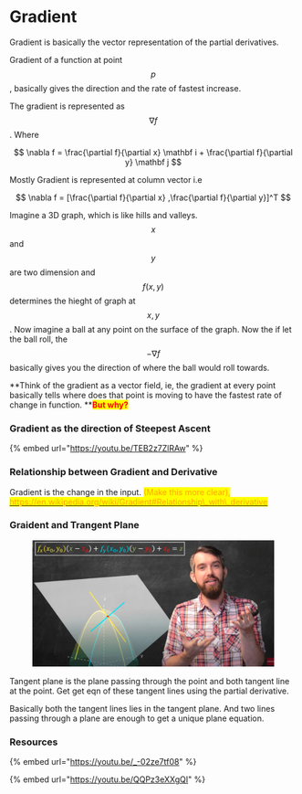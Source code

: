 # Gradient

Gradient is basically the vector representation of the partial derivatives.&#x20;

Gradient of a function at point $$p$$, basically gives the direction and the rate of fastest increase.&#x20;

The gradient is represented as $$\nabla f$$. Where

$$
\nabla f = \frac{\partial f}{\partial x} \mathbf i +  \frac{\partial f}{\partial y} \mathbf j
$$

Mostly Gradient is represented at column vector i.e

$$
\nabla f = [\frac{\partial f}{\partial x} ,\frac{\partial f}{\partial y}]^T
$$

Imagine a 3D graph, which is like hills and valleys. $$x$$and $$y$$ are two dimension and $$f(x,y)$$ determines the hieght of graph at $$x,y$$. Now imagine a ball at any point on the surface of the graph. Now the if let the ball roll, the $$- \nabla f$$basically gives you the direction of where the ball would roll towards.&#x20;

**Think of the gradient as a vector field, ie, the gradient at every point basically tells where does that point is moving to have the fastest rate of change in function.  **<mark style="color:red;">**But why?**</mark>

### Gradient as the direction of Steepest Ascent

{% embed url="https://youtu.be/TEB2z7ZlRAw" %}

### Relationship between Gradient and Derivative

Gradient is the change in the input. <mark style="color:orange;">(Make this more clear),</mark> [<mark style="color:orange;">https://en.wikipedia.org/wiki/Gradient#Relationship\_with\_derivative</mark>](https://en.wikipedia.org/wiki/Gradient#Relationship\_with\_derivative)

### Graident and Trangent Plane

<figure><img src="../../.gitbook/assets/image (169).png" alt=""><figcaption></figcaption></figure>

Tangent plane is the plane passing through the point and both tangent line at the point. Get get eqn of these tangent lines using the partial derivative.

Basically both the tangent lines lies in the tangent plane. And two lines passing through a plane are enough to get a unique plane equation.&#x20;



### Resources

{% embed url="https://youtu.be/_-02ze7tf08" %}

{% embed url="https://youtu.be/QQPz3eXXgQI" %}

###

### &#x20;
